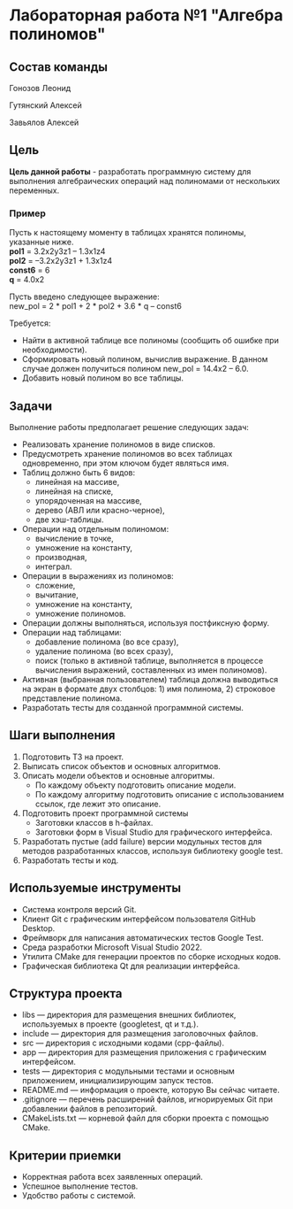 # Лабораторная работа №1 "Алгебра полиномов"

## Состав команды

Гонозов Леонид

Гутянский Алексей

Завьялов Алексей

## Цель 

__Цель данной работы__ - разработать программную систему для выполнения алгебраических операций
над полиномами от нескольких переменных.

### Пример

Пусть к настоящему моменту в таблицах хранятся полиномы, указанные ниже.\
**pol1** = 3.2x2y3z1 – 1.3x1z4\
**pol2** = –3.2x2y3z1 + 1.3x1z4\
**const6** = 6\
**q** = 4.0x2

Пусть введено следующее выражение:\
new_pol = 2 * pol1 + 2 * pol2 + 3.6 * q – const6

Требуется:
* Найти в активной таблице все полиномы (сообщить об ошибке при
необходимости).
* Сформировать новый полином, вычислив выражение. В данном случае
должен получиться полином new_pol = 14.4x2 – 6.0.
* Добавить новый полином во все таблицы.

## Задачи

Выполнение работы предполагает решение следующих задач:
  * Реализовать хранение полиномов в виде списков.
  * Предусмотреть хранение полиномов во всех таблицах одновременно, при этом ключом будет являться имя.
  * Таблиц должно быть 6 видов:
    * линейная на массиве,
    * линейная на списке,
    * упорядоченная на массиве, 
    * дерево (АВЛ или красно-черное),
    * две хэш-таблицы.
  * Операции над отдельным полиномом: 	
    * вычисление в точке,
    * умножение на константу, 
    * производная, 
    * интеграл.
  * Операции в выражениях из полиномов:
    * сложение,
    * вычитание,
    * умножение на константу,
    * умножение полиномов.
  * Операции должны выполняться, используя постфиксную форму.
  * Операции над таблицами: 
    * добавление полинома (во все сразу),
    * удаление полинома (во всех сразу),
    * поиск (только в активной таблице, выполняется в процессе вычисления выражений, составленных из имен полиномов).
  * Активная (выбранная пользователем) таблица должна выводиться на экран в формате двух столбцов: 1) имя полинома, 2) строковое представление полинома.
  * Разработать тесты для созданной программной системы.

## Шаги выполнения
  1. Подготовить ТЗ на проект.
  2. Выписать список объектов и основных алгоритмов.
  3. Описать модели объектов и основные алгоритмы.		
     * По каждому объекту подготовить описание модели.
     * По каждому алгоритму подготовить описание с использованием ссылок, где лежит это описание.
  4. Подготовить проект программной системы	
     * Заготовки классов в h-файлах.
     * Заготовки форм в Visual Studio для графического интерфейса.
  5. Разработать пустые (add failure) версии модульных тестов для методов разработанных классов, используя библиотеку google test.
  6. Разработать тесты и код.

## Используемые инструменты
  * Система контроля версий Git.
  * Клиент Git с графическим интерфейсом пользователя GitHub Desktop.
  * Фреймворк для написания автоматических тестов Google Test.
  * Среда разработки Microsoft Visual Studio 2022.
  * Утилита CMake для генерации проектов по сборке исходных кодов.
  * Графическая библиотека Qt для реализации интерфейса.

## Структура проекта
  * libs — директория для размещения внешних библиотек, используемых в проекте (googletest, qt и т.д.).
  * include — директория для размещения заголовочных файлов.
  * src — директория с исходными кодами (cpp-файлы).
  * app — директория для размещения приложения с графическим интерфейсом.
  * tests — директория с модульными тестами и основным приложением, инициализирующим запуск тестов.
  * README.md — информация о проекте, которую Вы сейчас читаете.
  * .gitignore — перечень расширений файлов, игнорируемых Git при добавлении файлов в репозиторий.
  * CMakeLists.txt — корневой файл для сборки проекта с помощью CMake.

## Критерии приемки
  * Корректная работа всех заявленных операций.
  * Успешное выполнение тестов.
  * Удобство работы с системой.
